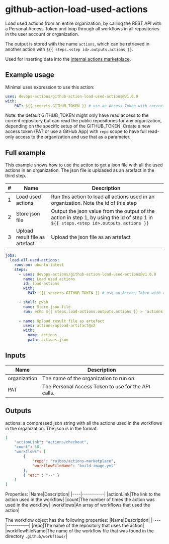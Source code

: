 # github-action-load-used-actions
Load used actions from an entire organization, by calling the REST API with a Personal Access Token and loop through all workflows in all repositories in the user account or organization.

The output is stored with the name `actions`, which can be retrieved in another action with `${{ steps.<step id>.outputs.actions }}`.

Used for inserting data into the [internal actions marketplace](https://github.com/rajbos/actions-marketplace).

## Example usage
Minimal uses expression to use this action:

``` yaml
uses: devops-actions/github-action-load-used-actions@v1.0.0
with: 
    PAT: ${{ secrets.GITHUB_TOKEN }} # use an Access Token with correct permissions to view private repos if you need to
```
Note: the default GITHUB_TOKEN might only have read access to the current repository but can read the public repositories for any organization, depending on the specific setup of the GITHUB_TOKEN. Create a new access token (PAT or use a GitHub App) with `repo` scope to have full read-only access to the organization and use that as a parameter.  

## Full example
This example shows how to use the action to get a json file with all the used actions in an organization. The json file is uploaded as an artefact in the third step.

|#|Name|Description|
|---|---|---|
|1|Load used actions|Run this action to load all actions used in an organization. Note the id of this step|
|2|Store json file|Output the json value from the output of the action in step 1, by using the id of step 1 in `${{ steps.<step id>.outputs.actions }}`|
|3|Upload result file as artefact|Upload the json file as an artefact|


``` yaml
jobs:
  load-all-used-actions:
    runs-on: ubuntu-latest
    steps: 
      - uses: devops-actions/github-action-load-used-actions@v1.0.0
        name: Load used actions        
        id: load-actions
        with: 
          PAT: ${{ secrets.GITHUB_TOKEN }} # use an Access Token with correct permissions to view private repos if you need to

      - shell: pwsh        
        name: Store json file
        run: echo ${{ steps.load-actions.outputs.actions }} > 'actions.json'
            
      - name: Upload result file as artefact
        uses: actions/upload-artifact@v2
        with: 
          name: actions
          path: actions.json
```

## Inputs
|Name|Description|
|---|---|
|organization|The name of the organization to run on.|
|PAT|The Personal Access Token to use for the API calls.|

## Outputs
actions: a compressed json string with all the actions used in the workflows in the organization. The json is in the format:
``` json
[
    "actionLink": "actions/checkout",
    "count": 50,
    "workflows": [
        {
            "repo": "rajbos/actions-marketplace",
            "workflowFileName": "build-image.yml"
        },
        { "etc" : "--" }
    ]
]
```
Properties:
|Name|Description|
|----|-----------|
|actionLink|The link to the action used in the workflow|
|count|The number of times the action was used in the workflow|
|workflows|An array of workflows that used the action|

The workflow object has the following properties:
|Name|Description|
|----|-----------|
|repo|The name of the repository that uses the action|
|workflowFileName|The name of the workflow file that was found in the directory `.github/workflows/`|
